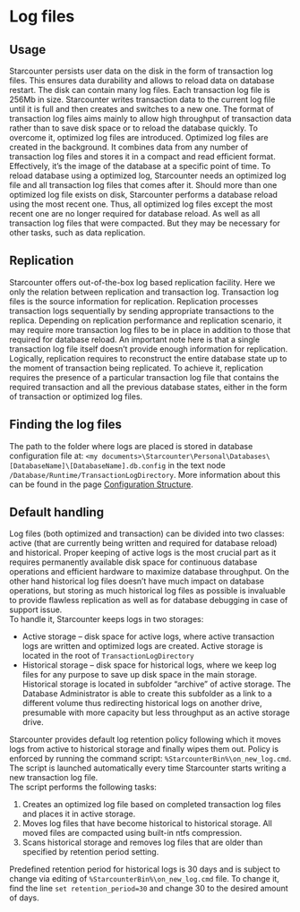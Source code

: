 # Log files

## Usage

Starcounter persists user data on the disk in the form of transaction log files. This ensures data durability and allows to reload data on database restart. The disk can contain many log files. Each transaction log file is 256Mb in size. Starcounter writes transaction data to the current log file until it is full and then creates and switches to a new one. The format of transaction log files aims mainly to allow high throughput of transaction data rather than to save disk space or to reload the database quickly. To overcome it, optimized log files are introduced. Optimized log files are created in the background. It combines data from any number of transaction log files and stores it in a compact and read efficient format. Effectively, it’s the image of the database at a specific point of time. To reload database using a optimized log, Starcounter needs an optimized log file and all transaction log files that comes after it. Should more than one optimized log file exists on disk, Starcounter performs a database reload using the most recent one. Thus, all optimized log files except the most recent one are no longer required for database reload. As well as all transaction log files that were compacted. But they may be necessary for other tasks, such as data replication.

## Replication

Starcounter offers out-of-the-box log based replication facility. Here we only the relation between replication and transaction log. Transaction log files is the source information for replication. Replication processes transaction logs sequentially by sending appropriate transactions to the replica. Depending on replication performance and replication scenario, it may require more transaction log files to be in place in addition to those that required for database reload. An important note here is that a single transaction log file itself doesn’t provide enough information for replication. Logically, replication requires to reconstruct the entire database state up to the moment of transaction being replicated. To achieve it, replication requires the presence of a particular transaction log file that contains the required transaction and all the previous database states, either in the form of transaction or optimized log files.

## Finding the log files

The path to the folder where logs are placed is stored in database configuration file at: `<my documents>\Starcounter\Personal\Databases\[DatabaseName]\[DatabaseName].db.config` in the text node `/Database/Runtime/TransactionLogDirectory`. More information about this can be found in the page [Configuration Structure]().

## Default handling

Log files \(both optimized and transaction\) can be divided into two classes: active \(that are currently being written and required for database reload\) and historical. Proper keeping of active logs is the most crucial part as it requires permanently available disk space for continuous database operations and efficient hardware to maximize database throughput. On the other hand historical log files doesn’t have much impact on database operations, but storing as much historical log files as possible is invaluable to provide flawless replication as well as for database debugging in case of support issue.  
To handle it, Starcounter keeps logs in two storages:

* Active storage – disk space for active logs, where active transaction logs are written and optimized logs are created. Active storage is located in the root of `TransactionLogDirectory`
* Historical storage – disk space for historical logs, where we keep log files for any purpose to save up disk space in the main storage. Historical storage is located in subfolder “archive” of active storage. The Database Administrator is able to create this subfolder as a link to a different volume thus redirecting historical logs on another drive, presumable with more capacity but less throughput as an active storage drive.

Starcounter provides default log retention policy following which it moves logs from active to historical storage and finally wipes them out. Policy is enforced by running the command script: `%StarcounterBin%\on_new_log.cmd`. The script is launched automatically every time Starcounter starts writing a new transaction log file.  
The script performs the following tasks:

1.  Creates an optimized log file based on completed transaction log files and places it in active storage.
2. Moves log files that have become historical to historical storage. All moved files are compacted using built-in ntfs compression.
3. Scans historical storage and removes log files that are older than specified by retention period setting.

Predefined retention period for historical logs is 30 days and is subject to change via editing of `%StarcounterBin%\on_new_log.cmd` file. To change it, find the line `set retention_period=30` and change 30 to the desired amount of days.

